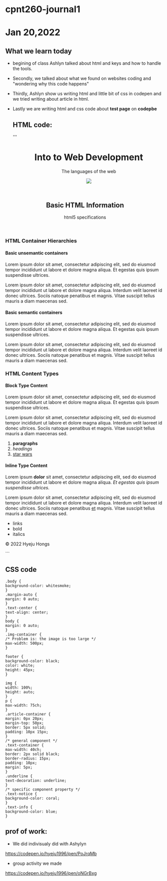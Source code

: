# cpnt260-journal1

# Jan 20,2022

## What we learn today

- begining of class Ashlyn talked about html and keys and how to handle the tools. 

- Secondly, we talked about what we found on websites coding and "wondering why this code happens"

- Thirdly, Ashlyn show us writing html and little bit of css in codepen and we tried writing about article in html.

- Lastly we are writing html and css code about **test page**  on **codepbe**
   
   
  
  ## HTML code: 
  '''
  <header class="text-center">
  <h1>Into to Web Development</h1>
  <p>The languages of the web</p>
  <div class="img-container margin-auto">
    <img src="r">
  </div>
</header>

  <main>
    <header>
      <h2>Basic HTML Information</h2>
      <p>html5 specifications</p>
    </header>
  <!-- This article is about html containers-->
  <article>
    <h3>HTML Container Hierarchies</h3>
    <section>
      <h4>Basic unsemantic containers</h4>
      <p>Lorem ipsum dolor sit amet, consectetur adipiscing elit, sed do eiusmod tempor incididunt ut labore et dolore magna aliqua. Et egestas quis ipsum suspendisse ultrices.</p>
      <p>Lorem ipsum dolor sit amet, consectetur adipiscing elit, sed do eiusmod tempor incididunt ut labore et dolore magna aliqua. Interdum velit laoreet id donec ultrices. Sociis natoque penatibus et magnis. Vitae suscipit tellus mauris a diam maecenas sed.</p>
    </section>
    <section>
      <h4>Basic semantic containers</h4>
      <p>Lorem ipsum dolor sit amet, consectetur adipiscing elit, sed do eiusmod tempor incididunt ut labore et dolore magna aliqua. Et egestas quis ipsum suspendisse ultrices.</p>
      <p>Lorem ipsum dolor sit amet, consectetur adipiscing elit, sed do eiusmod tempor incididunt ut labore et dolore magna aliqua. Interdum velit laoreet id donec ultrices. Sociis natoque penatibus et magnis. Vitae suscipit tellus mauris a diam maecenas sed.</p>      
    </section>
  </article>
  <!-- This article is about html content-->
  <article class="article-container">
    <h3 class="text-center underline">HTML Content Types</h3>
    <section>
      <h4>Block Type Content</h4>
      <p>Lorem ipsum dolor sit amet, consectetur adipiscing elit, sed do eiusmod tempor incididunt ut labore et dolore magna aliqua. Et egestas quis ipsum suspendisse ultrices.</p>
      <p>Lorem ipsum dolor sit amet, consectetur adipiscing elit, sed do eiusmod tempor incididunt ut labore et dolore magna aliqua. Interdum velit laoreet id donec ultrices. Sociis natoque penatibus et magnis. Vitae suscipit tellus mauris a diam maecenas sed.</p>
      <ol>
        <li><strong>paragraphs</strong></li>
        <li><em>headings</em></li>
        <li><a href="https://en.wikipedia.org/wiki/Star_Wars_(disambiguation)" target="_blank">star wars</a></li>
      </ol>
    </section>
    <section>
      <h4>Inline Type Content</h4>
      <p>Lorem ipsum <strong>dolor</strong> sit amet, consectetur adipiscing elit, sed do eiusmod tempor incididunt ut labore et dolore magna aliqua. <em>Et egestas quis ipsum suspendisse ultrices.</em></p>
      <p class="">Lorem ipsum dolor sit amet, consectetur adipiscing elit, sed do eiusmod tempor incididunt ut labore et dolore magna aliqua. Interdum velit laoreet id donec ultrices. Sociis natoque penatibus <a href="#">et</a> magnis. Vitae suscipit tellus mauris a diam maecenas sed.</p>      
      <ul>
        <li>links</li>
        <li>bold</li>
        <li>italics</li>
      </ul>
    </section>
  </article>
</main>

<footer class="text-center">
  <p>&copy; 2022 Hyeju Hongs</p>
</footer>
  ```

  ## CSS code 
  ```
.body {
  background-color: whitesmoke;
}
.margin-auto {
  margin: 0 auto;
}
.text-center {
  text-align: center;
}
body {
  margin: 0 auto;
}
.img-container {
  /* Problem is: the image is too large */
  max-width: 500px;
}

footer {
  background-color: black;
  color: white;
  height: 45px;
}

img {
  width: 100%;
  height: auto;
}
p {
  max-width: 75ch;
}
.article-container {
  margin: 0px 20px;
  margin-top: 50px;
  border: 5px solid;
  padding: 10px 15px;
}
/* general component */
.text-container {
  max-width: 40ch;
  border: 2px solid black;
  border-radius: 15px;
  padding: 10px;
  margin: 5px;
}
.underline {
  text-decoration: underline;
}
/* specific component property */
.text-notice {
  background-color: coral;
}
.text-info {
  background-color: blue;
}
```
    
## prof of work: 

- We did indivisualy did with Ashylyn

https://codepen.io/hyeju1996/pen/PoJrqMb

- group activity we made

https://codepen.io/hyeju1996/pen/oNGrBxg

    
